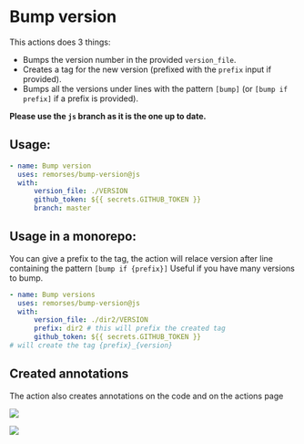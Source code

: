 # Bump version

This actions does 3 things:
- Bumps the version number in the provided `version_file`.
- Creates a tag for the new version (prefixed with the `prefix` input if provided).
- Bumps all the versions under lines with the pattern `[bump]` (or `[bump if prefix]` if a prefix is provided).

**Please use the `js` branch as it is the one up to date.**

## Usage:

```yaml
- name: Bump version
  uses: remorses/bump-version@js
  with:
      version_file: ./VERSION
      github_token: ${{ secrets.GITHUB_TOKEN }}
      branch: master
```

## Usage in a monorepo:

You can give a prefix to the tag, the action will relace version after line containing the pattern `[bump if {prefix}]`
Useful if you have many versions to bump.

```yaml
- name: Bump versions
  uses: remorses/bump-version@js
  with:
      version_file: ./dir2/VERSION
      prefix: dir2 # this will prefix the created tag
      github_token: ${{ secrets.GITHUB_TOKEN }}
# will create the tag {prefix}_{version}
```

## Created annotations

The action also creates annotations on the code and on the actions page

![](https://raw.githubusercontent.com/remorses/bump-version/js/.github/1.png)

![](https://raw.githubusercontent.com/remorses/bump-version/js/.github/2.png)
